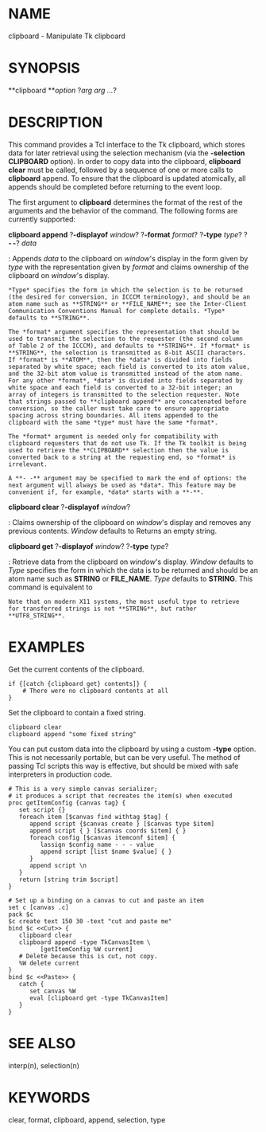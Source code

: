 # NAME

clipboard - Manipulate Tk clipboard

# SYNOPSIS

**clipboard ***option* ?*arg arg \...*?

# DESCRIPTION

This command provides a Tcl interface to the Tk clipboard, which stores
data for later retrieval using the selection mechanism (via the
**-selection CLIPBOARD** option). In order to copy data into the
clipboard, **clipboard clear** must be called, followed by a sequence of
one or more calls to **clipboard** append. To ensure that the clipboard
is updated atomically, all appends should be completed before returning
to the event loop.

The first argument to **clipboard** determines the format of the rest of
the arguments and the behavior of the command. The following forms are
currently supported:

**clipboard append** ?**-displayof** *window*? ?**-format** *format*? ?**-type** *type*? ?**- -**? *data*

:   Appends *data* to the clipboard on *window*\'s display in the form
    given by *type* with the representation given by *format* and claims
    ownership of the clipboard on *window*\'s display.

    *Type* specifies the form in which the selection is to be returned
    (the desired for conversion, in ICCCM terminology), and should be an
    atom name such as **STRING** or **FILE_NAME**; see the Inter-Client
    Communication Conventions Manual for complete details. *Type*
    defaults to **STRING**.

    The *format* argument specifies the representation that should be
    used to transmit the selection to the requester (the second column
    of Table 2 of the ICCCM), and defaults to **STRING**. If *format* is
    **STRING**, the selection is transmitted as 8-bit ASCII characters.
    If *format* is **ATOM**, then the *data* is divided into fields
    separated by white space; each field is converted to its atom value,
    and the 32-bit atom value is transmitted instead of the atom name.
    For any other *format*, *data* is divided into fields separated by
    white space and each field is converted to a 32-bit integer; an
    array of integers is transmitted to the selection requester. Note
    that strings passed to **clipboard append** are concatenated before
    conversion, so the caller must take care to ensure appropriate
    spacing across string boundaries. All items appended to the
    clipboard with the same *type* must have the same *format*.

    The *format* argument is needed only for compatibility with
    clipboard requesters that do not use Tk. If the Tk toolkit is being
    used to retrieve the **CLIPBOARD** selection then the value is
    converted back to a string at the requesting end, so *format* is
    irrelevant.

    A **- -** argument may be specified to mark the end of options: the
    next argument will always be used as *data*. This feature may be
    convenient if, for example, *data* starts with a **-**.

**clipboard clear** ?**-displayof** *window*?

:   Claims ownership of the clipboard on *window*\'s display and removes
    any previous contents. *Window* defaults to Returns an empty string.

**clipboard get** ?**-displayof** *window*? ?**-type** *type*?

:   Retrieve data from the clipboard on *window*\'s display. *Window*
    defaults to *Type* specifies the form in which the data is to be
    returned and should be an atom name such as **STRING** or
    **FILE_NAME**. *Type* defaults to **STRING**. This command is
    equivalent to

    Note that on modern X11 systems, the most useful type to retrieve
    for transferred strings is not **STRING**, but rather
    **UTF8_STRING**.

# EXAMPLES

Get the current contents of the clipboard.

    if {[catch {clipboard get} contents]} {
        # There were no clipboard contents at all
    }

Set the clipboard to contain a fixed string.

    clipboard clear
    clipboard append "some fixed string"

You can put custom data into the clipboard by using a custom **-type**
option. This is not necessarily portable, but can be very useful. The
method of passing Tcl scripts this way is effective, but should be mixed
with safe interpreters in production code.

    # This is a very simple canvas serializer;
    # it produces a script that recreates the item(s) when executed
    proc getItemConfig {canvas tag} {
       set script {}
       foreach item [$canvas find withtag $tag] {
          append script {$canvas create } [$canvas type $item]
          append script { } [$canvas coords $item] { }
          foreach config [$canvas itemconf $item] {
             lassign $config name - - - value
             append script [list $name $value] { }
          }
          append script \n
       }
       return [string trim $script]
    }

    # Set up a binding on a canvas to cut and paste an item
    set c [canvas .c]
    pack $c
    $c create text 150 30 -text "cut and paste me"
    bind $c <<Cut>> {
       clipboard clear
       clipboard append -type TkCanvasItem \
             [getItemConfig %W current]
       # Delete because this is cut, not copy.
       %W delete current
    }
    bind $c <<Paste>> {
       catch {
          set canvas %W
          eval [clipboard get -type TkCanvasItem]
       }
    }

# SEE ALSO

interp(n), selection(n)

# KEYWORDS

clear, format, clipboard, append, selection, type
